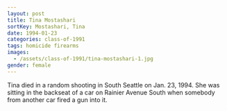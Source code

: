 ```yaml
---
layout: post
title: Tina Mostashari
sortKey: Mostashari, Tina
date: 1994-01-23
categories: class-of-1991
tags: homicide firearms
images:
  - /assets/class-of-1991/tina-mostashari-1.jpg
gender: female
---
```

Tina died in a random shooting in South Seattle on Jan. 23, 1994. She was sitting in the backseat of a car on Rainier Avenue South when somebody from another car fired a gun into it.
